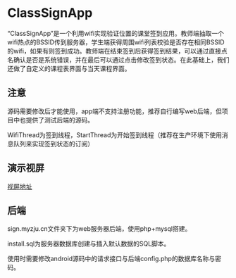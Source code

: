 # ClassSignApp
“ClassSignApp”是一个利用wifi实现验证位置的课堂签到应用。教师端抽取一个wifi热点的BSSID传到服务器，学生端获得周围wifi列表校验是否存在相同BSSID的wifi，如果有则签到成功。教师端在结束签到后获得签到结果，可以通过直接点名确认是否是系统错误，并在最后可以通过点击修改签到状态。在此基础上，我们还做了自定义的课程表界面与当天课程界面。

## 注意
源码需要修改后才能使用，app端不支持注册功能，推荐自行编写web后端，但项目中也提供了测试后端的源码。

WifiThread为签到线程，StartThread为开始签到线程（推荐在生产环境下使用消息队列来实现签到状态的订阅）

## 演示视屏
[视屏地址](http://yun.clovef.top/?/Final.mp4)

## 后端
sign.myzju.cn文件夹下为web服务器后端，使用php+mysql搭建。

install.sql为服务器数据库创建与插入默认数据的SQL脚本。

使用时需要修改android源码中的请求接口与后端config.php的数据库名称与密码。
